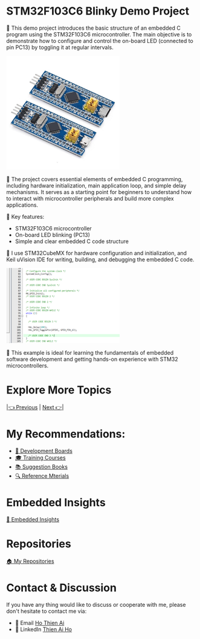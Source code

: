 # STM32F103C6 Blinky Demo Project

🎯 This demo project introduces the basic structure of an embedded C program using the STM32F103C6 microcontroller. The main objective is to demonstrate how to configure and control the on-board LED (connected to pin PC13) by toggling it at regular intervals.

<!-- Images Placeholder -->
<img src="img/stm32f103c6-board.JPG" alt="STM32F103C6 Board" width="300"/>
<!-- Add more images as needed -->

📑 The project covers essential elements of embedded C programming, including hardware initialization, main application loop, and simple delay mechanisms. It serves as a starting point for beginners to understand how to interact with microcontroller peripherals and build more complex applications.

🔑 Key features:
- STM32F103C6 microcontroller
- On-board LED blinking (PC13)
- Simple and clear embedded C code structure

🔧 I use STM32CubeMX for hardware configuration and initialization, and Keil uVision IDE for writing, building, and debugging the embedded C code.

<!-- Images Placeholder -->
<img src="img/stm32f103c6-demo-code.PNG" alt="STM32F103C6 Demo Code" width="300"/>
<!-- Add more images as needed -->

🚀 This example is ideal for learning the fundamentals of embedded software development and getting hands-on experience with STM32 microcontrollers.

# Explore More Topics
|[👈 Previous](../) | [Next 👉](../)|

# My Recommendations:
- [🔨 Development Boards](https://github.com/ai-ho/embedded-launchpad/blob/main/development-boards)
- [🎓 Training Courses](https://github.com/ai-ho/embedded-launchpad/blob/main/training-courses)
- [📚 Suggestion Books](https://github.com/ai-ho/embedded-launchpad/blob/main/suggested-books)
- [🔍 Reference Mterials](https://github.com/ai-ho/embedded-launchpad/blob/main/referrence-materials)

# Embedded Insights
[🚀 Embedded Insights](/)

# Repositories
[🏠 My Repositories](https://github.com/ai-ho)

# Contact & Discussion
If you have any thing would like to discuss or cooperate with me, please don't hesitate to contact me via:
- 📧 Email [Ho Thien Ai](mailto:thienaiho95@gmail.com)
- 💼 LinkedIn [Thien Ai Ho](https://www.linkedin.com/in/thien-ai-ho/)